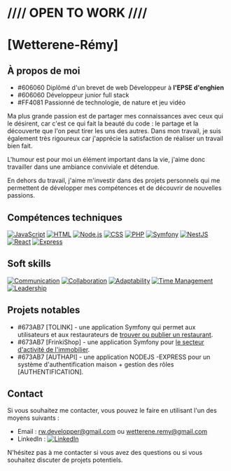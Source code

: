 # //// OPEN TO WORK  ////


# [Wetterene-Rémy]

## À propos de moi

- #606060 Diplômé d'un brevet de web Développeur à **l'EPSE d'enghien**
- #606060 Développeur junior full stack 
- #FF4081 Passionné de technologie, de nature et jeu vidéo

Ma plus grande passion est de partager mes connaissances avec ceux qui le désirent, car c'est ce qui fait la beauté du code : le partage et la découverte que l'on peut tirer les uns des autres. Dans mon travail, je suis également très rigoureux car j'apprécie la satisfaction de réaliser un travail bien fait.

L'humour est pour moi un élément important dans la vie, j'aime donc travailler dans une ambiance conviviale et détendue.

En dehors du travail, j'aime m'investir dans des projets personnels qui me permettent de développer mes compétences et de découvrir de nouvelles passions.

## Compétences techniques

[![JavaScript](https://img.shields.io/badge/-JavaScript-yellow?style=for-the-badge&logo=javascript&logoColor=white)](https://github.com/topics/javascript)
[![HTML](https://img.shields.io/badge/HTML-239120?style=for-the-badge&logo=html5&logoColor=E34F26)](https://developer.mozilla.org/fr/docs/Web/HTML)
[![Node.js](https://img.shields.io/badge/Node.js-43853D?style=for-the-badge&logo=node.js&logoColor=339933)](https://nodejs.org/)
[![CSS](https://img.shields.io/badge/CSS-239120?&style=for-the-badge&logo=css3&logoColor=1572B6)](https://developer.mozilla.org/fr/docs/Web/CSS)
[![PHP](https://img.shields.io/badge/PHP-777BB4?style=for-the-badge&logo=php&logoColor=777BB4)](https://www.php.net/)
[![Symfony](https://img.shields.io/badge/Symfony-000000?style=for-the-badge&logo=symfony&logoColor=white)](https://symfony.com/)
[![NestJS](https://img.shields.io/badge/NestJS-E0234E?style=for-the-badge&logo=nestjs&logoColor=E0234E)](https://nestjs)
[![React](https://img.shields.io/badge/React-61DAFB?style=for-the-badge&logo=react&logoColor=#61DAFB)](https://reactjs.org/)
[![Express](https://img.shields.io/badge/Express.js-000000?style=for-the-badge&logo=express&logoColor=#000000)](https://expressjs.com/)

## Soft skills

[![Communication](https://img.shields.io/badge/Communication-blue?style=for-the-badge&logo=Microsoft-Teams&logoColor=white)]()
[![Collaboration](https://img.shields.io/badge/Collaboration-green?style=for-the-badge&logo=Slack&logoColor=white)]()
[![Adaptability](https://img.shields.io/badge/Adaptability-yellow?style=for-the-badge&logo=adobe&logoColor=white)]()
[![Time Management](https://img.shields.io/badge/Time_Management-orange?style=for-the-badge&logo=timeular&logoColor=white)]()
[![Leadership](https://img.shields.io/badge/Leadership-red?style=for-the-badge&logo=microsoft&logoColor=white)]()


## Projets notables

- #673AB7 [TOLINK] - une application Symfony qui permet aux utilisateurs et aux restaurateurs de [trouver ou publier un restaurant](https://tolink.frinki-ad.com/).
- #673AB7 [FrinkiShop] - une application Symfony pour [le secteur d'activité de l'immobilier](https://frinki-ad.com/).
- #673AB7 [AUTHAPI] - une application NODEJS -EXPRESS pour un système d'authentification maison + gestion des rôles [AUTHENTIFICATION].

## Contact

Si vous souhaitez me contacter, vous pouvez le faire en utilisant l'un des moyens suivants :

- Email : [rw.developper@gmail.com](mailto:rw.developper@gmail.com) ou  [wetterene.remy@gmail.com](mailto:wetterene.remy@gmail.com)
- LinkedIn : [![LinkedIn](https://img.shields.io/badge/LinkedIn-0077B5?style=for-the-badge&logo=linkedin&logoColor=white)](https://www.linkedin.com/in/wetterene-r%C3%A9my-429914189/)

N'hésitez pas à me contacter si vous avez des questions ou si vous souhaitez discuter de projets potentiels.

